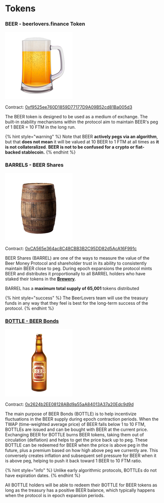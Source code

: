 # Tokens

### BEER - beerlovers.finance Token

![beerlovers.finance (BEER)](<../.gitbook/assets/BEER.png>)

Contract: [0xf9525ee760D1859D77177D9A09B52cd81Ba005d3](https://ftmscan.com/address/0xf9525ee760D1859D77177D9A09B52cd81Ba005d3)

The BEER token is designed to be used as a medium of exchange. The built-in stability mechanisms within the protocol aim to maintain BEER's peg of 1 BEER = 10 FTM in the long run.&#x20;

{% hint style="warning" %}
Note that BEER **actively pegs via an algorithm**, but that **does not mean** it will be valued at 10 BEER to 1 FTM at all times as **it is not collateralized**. **BEER is not to be confused for a crypto or fiat-backed stablecoin.**
{% endhint %}

### BARRELS - BEER Shares

![SHARE](<../.gitbook/assets/BARREL.png>)

Contract: [0xCA565e364ac8C48CBB3B2C95DD82d5AcA16F991c](https://ftmscan.com/address/0xCA565e364ac8C48CBB3B2C95DD82d5AcA16F991c)

BEER Shares (BARREL) are one of the ways to measure the value of the Beer Money Protocol and shareholder trust in its ability to consistently maintain BEER close to peg. During epoch expansions the protocol mints BEER and distributes it proportionally to all BARREL holders who have staked their tokens in the [**Brewery**](brewery.md).

BARREL has a **maximum total supply of 65,001** tokens distributed

{% hint style="success" %}
The BeerLovers team will use the treasury funds in any way that they feel is best for the long-term success of the protocol.&#x20;
{% endhint %}

### [BOTTLE - BEER Bonds](bonds-mechanism.md)

![BOTTLE](<../.gitbook/assets/BOTTLE.png>)

Contract: [0x2624b2EE08128ABd9a55aA84013A37a20Edc9d9d](https://ftmscan.com/address/0x2624b2EE08128ABd9a55aA84013A37a20Edc9d9d)

The main purpose of BEER Bonds (BOTTLE) is to help incentivize fluctuations in the BEER supply during epoch contraction periods. When the TWAP (time-weighted average price) of BEER falls below 1 to 10 FTM, BOTTLEs are issued and can be bought with BEER at the current price. Exchanging BEER for BOTTLE burns BEER tokens, taking them out of circulation (deflation) and helps to get the price back up to peg. These BOTTLE can be redeemed for BEER when the price is above peg in the future, plus a premium based on how high above peg we currently are. This conversely creates inflation and subsequent sell pressure for BEER when it is above peg, helping to push it back toward 1 BEER to 10 FTM ratio.

{% hint style="info" %}
Unlike early algorithmic protocols, BOTTLEs do not have expiration dates.
{% endhint %}

All BOTTLE holders will be able to redeem their BOTTLE for BEER tokens as long as the treasury has a positive BEER balance, which typically happens when the protocol is in epoch expansion periods.
